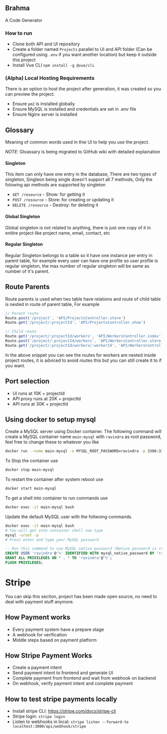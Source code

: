 ## Brahma

A Code Generator

### How to run
- Clone both API and UI repository
- Create a folder named `Projects` parallel to UI and API folder (Can be configured using `.env` if you want another location) but keep it outside this project
- Install Vue CLI `npm install -g @vue/cli`

### (Alpha) Local Hosting Requirements

There is an option to host the project after generation, it was created so you can preview the project.

- Ensure `pm2` is installed globally
- Ensure MySQL is installed and credentials are set in .env file
- Ensure Nginx server is installed

## Glossary
Meaning of common words used in thie UI to help you use the project.

*NOTE*: Gloassary is being migrated to GitHub wiki with detailed explaination

#### Singleton

This item can only have one entry in the database, There are two types of singleton, Singleon being single doesn't support all 7 methods, Only the folowing api methods are supported by singleton

- `GET /resource` - Show: for getting it
- `POST /resource` - Store: for creating or updating it
- `DELETE /resource` - Destroy: for deleting it

#### Global Singleton

Global singleton is not related to anything, there is just one copy of it in enitire project like project name, email, contact, etc

#### Regular Singleton

Regular Singleton belongs to a table so it have one instance per entry in parent table, for example every user can have one profile so user profile is regular singleton, the max number of regular singleton will be same as number of it's parent.

## Route Parents

Route parents is used when two table have relations and route of child table is nested in route of parent table, For example

```js
// Parent route
Route.post('/project', 'API/ProjectsController.store')
Route.get('/project/:projectId', 'API/ProjectsController.show')

// Child route
Route.get('/project/:projectId/workers', 'API/WorkersController.index')
Route.post('/project/:projectId/workers', 'API/WorkersController.store')
Route.get('/project/:projectId/workers/:workerId', 'API/WorkersController.show')
```

In the above snippet you can see the routes for workers are nested inside project routes, it is adviced to avoid routes this but you can still create it to if you want.

## Port selection

- UI runs at 10K + projectId
- API proxy runs at 20K + projectId
- API runs at 30K + projectId

## Using docker to setup mysql
Create a MySQL server using Docker container. The following command will create a MySQL container name `main-mysql` with `ravindra` as root password, feel free to change these to whatever you like
```bash
docker run --name main-mysql -e MYSQL_ROOT_PASSWORD=ravindra -p 3306:3306 -d mysql
```

To Stop the container use
```bash
docker stop main-mysql
```

To restart the container after system reboot use
```bash
docker start main-mysql
```

To get a shell into container to run commands use
```bash
docker exec -it main-mysql bash
```

Update the default MySQL user with the follwoing commands.
```bash
docker exec -it main-mysql bash
# You will get into container shell now type
mysql -uroot -p
# Press enter and type your MySQL password
```
```sql
-- Run this command to use MySQL native password (Native password is required or it won't work)
CREATE USER 'ravindra'@'%' IDENTIFIED WITH mysql_native_password BY 'ravindra';
GRANT ALL PRIVILEGES ON * . * TO 'ravindra'@'%';
FLUSH PRIVILEGES;
```

# Stripe
You can skip this seciton, project has been made open source, no need to deal with payment stuff anymore.

## How Payment works
- Every payment system have a prepare stage
- A webhook for verification
- Middle steps based on payment platform

## How Stripe Payment Works

- Create a payment intent
- Send payment intent to frontend and generate UI
- Complete payment from frontend and wait from webhook on backend
- On webhook, verify payment intent and complete payment

## How to test stripe payments locally

- Install stripe CLI: https://stripe.com/docs/stripe-cli
- Stripe login: `stripe login`
- Listen to webhooks in local: `stripe listen --forward-to localhost:3000/api/webhook/stripe`
